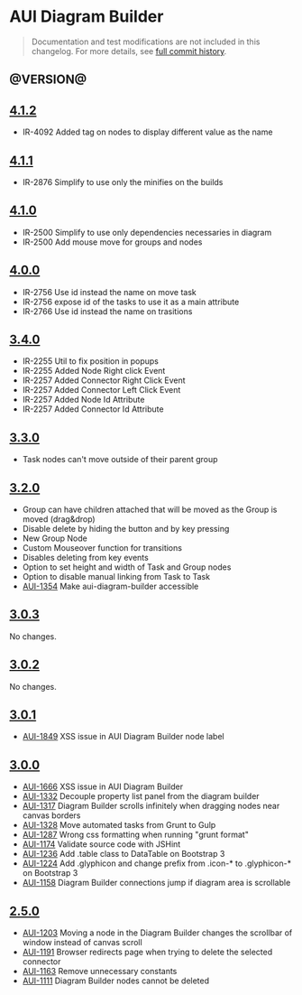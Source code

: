 # AUI Diagram Builder

> Documentation and test modifications are not included in this changelog. For more details, see [full commit history](https://github.com/liferay/alloy-ui/commits/master/src/aui-diagram-builder).

## @VERSION@

## [4.1.2](https://github.com/continuumsecurity/alloy-ui/releases/tag/4.1.2)
* IR-4092 Added tag on nodes to display different value as the name

## [4.1.1](https://github.com/continuumsecurity/alloy-ui/releases/tag/4.1.1)

* IR-2876 Simplify to use only the minifies on the builds

## [4.1.0](https://github.com/continuumsecurity/alloy-ui/releases/tag/4.1.0)

* IR-2500 Simplify to use only dependencies necessaries in diagram
* IR-2500 Add mouse move for groups and nodes

## [4.0.0](https://github.com/continuumsecurity/alloy-ui/releases/tag/4.0.0)

* IR-2756 Use id instead the name on move task
* IR-2756 expose id of the tasks to use it as a main attribute
* IR-2766 Use id instead the name on trasitions

## [3.4.0](https://github.com/continuumsecurity/alloy-ui/releases/tag/3.4.0)

* IR-2255 Util to fix position in popups
* IR-2255 Added Node Right click Event
* IR-2257 Added Connector Right Click Event
* IR-2257 Added Connector Left Click Event
* IR-2257 Added Node Id Attribute
* IR-2257 Added Connector Id Attribute

## [3.3.0](https://github.com/continuumsecurity/alloy-ui/releases/tag/3.3.0)

* Task nodes can't move outside of their parent group 

## [3.2.0](https://github.com/continuumsecurity/alloy-ui/releases/tag/3.2.0)

* Group can have children attached that will be moved as the Group is moved (drag&drop)
* Disable delete by hiding the button and by key pressing
* New Group Node
* Custom Mouseover function for transitions  
* Disables deleting from key events
* Option to set height and width of Task and Group nodes
* Option to disable manual linking from Task to Task
* [AUI-1354](https://issues.liferay.com/browse/AUI-1354) Make aui-diagram-builder accessible

## [3.0.3](https://github.com/liferay/alloy-ui/releases/tag/3.0.3)

No changes.

## [3.0.2](https://github.com/liferay/alloy-ui/releases/tag/3.0.2)

No changes.

## [3.0.1](https://github.com/liferay/alloy-ui/releases/tag/3.0.1)

* [AUI-1849](https://issues.liferay.com/browse/AUI-1849) XSS issue in AUI Diagram Builder node label

## [3.0.0](https://github.com/liferay/alloy-ui/releases/tag/3.0.0)

* [AUI-1666](https://issues.liferay.com/browse/AUI-1666) XSS issue in AUI Diagram Builder
* [AUI-1332](https://issues.liferay.com/browse/AUI-1332) Decouple property list panel from the diagram builder
* [AUI-1317](https://issues.liferay.com/browse/AUI-1317) Diagram Builder scrolls infinitely when dragging nodes near canvas borders
* [AUI-1328](https://issues.liferay.com/browse/AUI-1328) Move automated tasks from Grunt to Gulp
* [AUI-1287](https://issues.liferay.com/browse/AUI-1287) Wrong css formatting when running "grunt format"
* [AUI-1174](https://issues.liferay.com/browse/AUI-1174) Validate source code with JSHint
* [AUI-1236](https://issues.liferay.com/browse/AUI-1236) Add .table class to DataTable on Bootstrap 3
* [AUI-1224](https://issues.liferay.com/browse/AUI-1224) Add .glyphicon and change prefix from .icon-* to .glyphicon-* on Bootstrap 3
* [AUI-1158](https://issues.liferay.com/browse/AUI-1158) Diagram Builder connections jump if diagram area is scrollable

## [2.5.0](https://github.com/liferay/alloy-ui/releases/tag/2.5.0)

* [AUI-1203](https://issues.liferay.com/browse/AUI-1203) Moving a node in the Diagram Builder changes the scrollbar of window instead of canvas scroll
* [AUI-1191](https://issues.liferay.com/browse/AUI-1191) Browser redirects page when trying to delete the selected connector
* [AUI-1163](https://issues.liferay.com/browse/AUI-1163) Remove unnecessary constants
* [AUI-1111](https://issues.liferay.com/browse/AUI-1111) Diagram Builder nodes cannot be deleted
